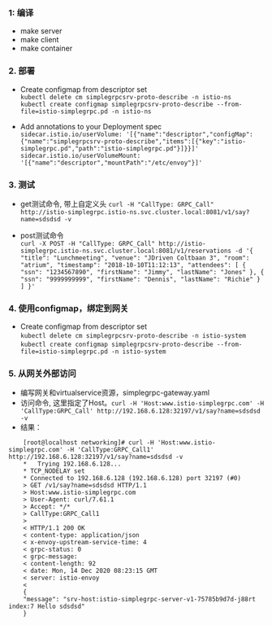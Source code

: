 ### 1: 编译
*   make server  
*   make client  
*   make container  


### 2. 部署  
* Create configmap from descriptor set  
    `kubectl delete cm simplegrpcsrv-proto-describe -n istio-ns`  
    `kubectl create configmap simplegrpcsrv-proto-describe --from-file=istio-simplegrpc.pd -n istio-ns`

* Add annotations to your Deployment spec  
    `sidecar.istio.io/userVolume: '[{"name":"descriptor","configMap":{"name":"simplegrpcsrv-proto-describe","items":[{"key":"istio-simplegrpc.pd","path":"istio-simplegrpc.pd"}]}}]'`  
    `sidecar.istio.io/userVolumeMount: '[{"name":"descriptor","mountPath":"/etc/envoy"}]'`


### 3. 测试  

* get测试命令, 带上自定义头
    `curl -H "CallType: GRPC_Call" http://istio-simplegrpc.istio-ns.svc.cluster.local:8081/v1/say?name=sdsdsd -v`  


* post测试命令  
    ` curl -X POST -H "CallType: GRPC_Call" http://istio-simplegrpc.istio-ns.svc.cluster.local:8081/v1/reservations
    -d '{
        "title": "Lunchmeeting",
        "venue": "JDriven Coltbaan 3",
        "room": "atrium",
        "timestamp": "2018-10-10T11:12:13",
        "attendees": [
        {
        "ssn": "1234567890",
        "firstName": "Jimmy",
        "lastName": "Jones"
        },
        {
        "ssn": "9999999999",
        "firstName": "Dennis",
        "lastName": "Richie"
        }
        ]
        }' `

### 4. 使用configmap，绑定到网关  
* Create configmap from descriptor set  
    `kubectl delete cm simplegrpcsrv-proto-describe -n istio-system`  
    `kubectl create configmap simplegrpcsrv-proto-describe --from-file=istio-simplegrpc.pd -n istio-system`

### 5. 从网关外部访问  
* 编写网关和virtualservice资源，simplegrpc-gateway.yaml  
* 访问命令, 这里指定了Host。`curl -H 'Host:www.istio-simplegrpc.com' -H 'CallType:GRPC_Call' http://192.168.6.128:32197/v1/say?name=sdsdsd -v` 
* 结果：  
```
    [root@localhost networking]# curl -H 'Host:www.istio-simplegrpc.com' -H 'CallType:GRPC_Call1' http://192.168.6.128:32197/v1/say?name=sdsdsd -v
    *   Trying 192.168.6.128...
    * TCP_NODELAY set
    * Connected to 192.168.6.128 (192.168.6.128) port 32197 (#0)
    > GET /v1/say?name=sdsdsd HTTP/1.1
    > Host:www.istio-simplegrpc.com
    > User-Agent: curl/7.61.1
    > Accept: */*
    > CallType:GRPC_Call1
    > 
    < HTTP/1.1 200 OK
    < content-type: application/json
    < x-envoy-upstream-service-time: 4
    < grpc-status: 0
    < grpc-message: 
    < content-length: 92
    < date: Mon, 14 Dec 2020 08:23:15 GMT
    < server: istio-envoy
    < 
    {
    "message": "srv-host:istio-simplegrpc-server-v1-75785b9d7d-j88rt index:7 Hello sdsdsd"
    }
```   
